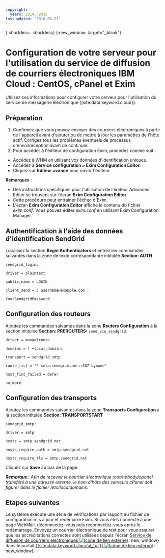 ```yaml
---
copyright:
  years: 2014, 2018
lastupdated: "2018-03-21"
---
```


{:shortdesc: .shortdesc}
{:new_window: target="_blank"}

# Configuration de votre serveur pour l'utilisation du service de diffusion de courriers électroniques IBM Cloud : CentOS, cPanel et Exim

Utilisez ces informations pour configurer votre serveur pour l'utilisation du service de messagerie électronique {{site.data.keyword.cloud}}. 

## Préparation

1.  Confirmez que vous pouvez envoyer des courriers électroniques à partir de l'appareil avant d'ajouter ou de mettre à jour les paramètres de l'hôte actif. Corrigez tous les problèmes éventuels de processus d'envoi/réception avant de continuer.
2. Pour accéder à l'éditeur de configuration Exim, procédez comme suit :
  * Accédez à WHM en utilisant vos données d'identification uniques.
  * Accédez à **Service configuration > Exim Configuration Editor**.
  * Cliquez sur **Editeur avancé** pour ouvrir l'éditeur.
  
**Remarques :**
- Des instructions spécifiques pour l'utilisation de l'éditeur Advanced Editor se trouvent sur l'écran **Exim Configuration Editor**.
- Cette procédure peut entraîner l'échec d'Exim.
- L'écran **Exim Configuration Editor** affiche le contenu du fichier _exim.conf_. Vous pouvez éditer _exim.conf_ en utilisant Exim Configuration Manager.

## Authentification à l'aide des données d'identification SendGrid

Localisez la section **Begin Authenticators** et entrez les commandes suivantes dans la zone de texte correspondante intitulée **Section: AUTH**

`sendgrid_login:`

`driver = plaintext`

`public_name = LOGIN`

`client_send = : username@example.com :` 

`YourSendgridPassword`

## Configuration des routeurs

Ajoutez les commandes suivantes dans la zone **Routers Configuration** à la section intitulée **Section: PREROUTERS:**
`send_via_sendgrid:`

`driver = manualroute`

`domains = ! +local_domains`

`transport = sendgrid_smtp`

`route_list = "* smtp.sendgrid.net::587 byname"`

`host_find_failed = defer`

`no_more`

## Configuration des transports

Ajoutez les commandes suivantes dans la zone **Transports Configuration** à la section intitulée **Section: TRANSPORTSTART**

`sendgrid_smtp:`

`driver = smtp`

`hosts = smtp.sendgrid.net`

`hosts_require_auth = smtp.sendgrid.net`

`hosts_require_tls = smtp.sendgrid.net`

Cliquez sur **Save** au bas de la page.

<em>**Remarque :** Afin de recevoir le courrier électronique root/nobody/cpanel transféré à une adresse externe, le nom d'hôte des serveurs cPanel doit figurer dans le fichier /etc/localdomains.</em>

## Etapes suivantes

Le système exécute une série de vérifications par rapport au fichier de configuration mis à jour et redémarre Exim. Si vous êtes connecté à une page WebMail, déconnectez-vous puis reconnectez-vous après le redémarrage. Envoyez un courrier électronique de test pour vous assurer que les accréditations correctes sont utilisées depuis l'écran [Service de diffusion de courriers électroniques ![Icône de lien externe](../../icons/launch-glyph.svg "Icône de lien externe")](https://control.softlayer.com/services/emaildelivery){: new_window} dans le portail [{{site.data.keyword.slportal_full}} ![Icône de lien externe](../../icons/launch-glyph.svg "Icône de lien externe")](https://control.softlayer.com/){: new_window}.
